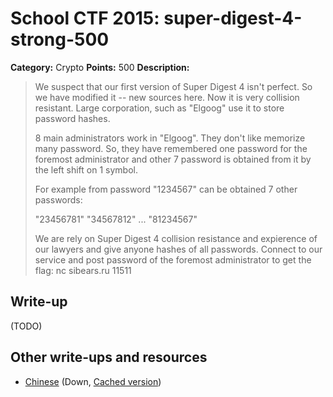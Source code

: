 # School CTF 2015: super-digest-4-strong-500

**Category:** Crypto
**Points:** 500
**Description:**

> We suspect that our first version of Super Digest 4 isn't perfect. So we have modified it -- new sources here. Now it is very collision resistant. Large corporation, such as "Elgoog" use it to store password hashes.
>
> 8 main administrators work in "Elgoog". They don't like memorize many password. So, they have remembered one password for the foremost administrator and other 7 password is obtained from it by the left shift on 1 symbol.
>
> For example from password "1234567" can be obtained 7 other passwords:
>
> "23456781" "34567812" ... "81234567"
>
> We are rely on Super Digest 4 collision resistance and expierence of our lawyers and give anyone hashes of all passwords. Connect to our service and post password of the foremost administrator to get the flag: nc sibears.ru 11511

## Write-up

(TODO)

## Other write-ups and resources

* [Chinese](http://blog.lionbug.pw/ctf/school-ctf-spring-writeup/) (Down, [Cached version](http://webcache.googleusercontent.com/search?q=cache:9Ss-ircs-WgJ:blog.lionbug.pw/ctf/school-ctf-spring-writeup/+&cd=4&hl=de&ct=clnk&gl=de))
